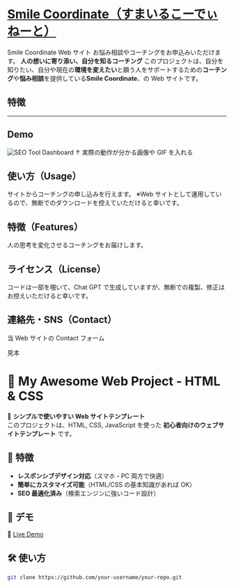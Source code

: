 # [Smile Coordinate（すまいるこーでぃねーと）](https://smilecoordinate.github.io/hp/)

Smile Coordinate Web サイト
お悩み相談やコーチングをお申込みいただけます。
**人の想いに寄り添い、自分を知るコーチング**
このプロジェクトは、自分を知りたい、自分や現在の**環境を変えたい**と願う人をサポートするための**コーチング**や**悩み相談**を提供している**Smile Coordinate**、の Web サイトです。

## 特徴

---

## Demo

![SEO Tool Dashboard](https://your-image-url.com/seo-tool.png)
↑ 実際の動作が分かる画像や GIF を入れる

## 使い方（Usage）

サイトからコーチングの申し込みを行えます。
※Web サイトとして運用しているので、無断でのダウンロードを控えていただけると幸いです。

## 特徴（Features）

人の思考を変化させるコーチングをお届けします。

## ライセンス（License）

コードは一部を覗いて、Chat GPT で生成していますが、無断での複製、修正はお控えいただけると幸いです。

## 連絡先・SNS（Contact）

当 Web サイトの Contact フォーム

見本

# 📌 My Awesome Web Project - HTML & CSS

🚀 **シンプルで使いやすい Web サイトテンプレート**  
このプロジェクトは、HTML, CSS, JavaScript を使った **初心者向けのウェブサイトテンプレート** です。

## 🌟 特徴

- **レスポンシブデザイン対応**（スマホ・PC 両方で快適）
- **簡単にカスタマイズ可能**（HTML/CSS の基本知識があれば OK）
- **SEO 最適化済み**（検索エンジンに強いコード設計）

## 🚀 デモ

🔗 [Live Demo](https://your-demo-link.com)

## 🛠 使い方

```sh
git clone https://github.com/your-username/your-repo.git
```
